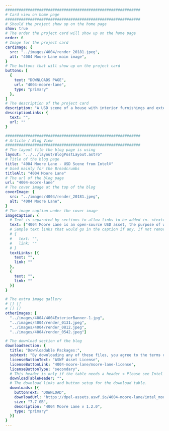 ```yaml
---
############################################################
# Card view on home page
############################################################
# Should the project show up on the home page
show: true
# The order the project card will show up on the home page
order: 6
# Image for the project card
cardImage: {
  src: "../images/4004/render_20181.jpeg",
  alt: "4004 Moore Lane main image",
}
# The buttons that will show up on the project card
buttons: [
  {
    text: "DOWNLOADS PAGE",
    url: "4004-moore-lane",
    type: "primary"
  },
]
# The description of the project card
description: "A USD scene of a house with interior furnishings and exterior landscape, built to demonstrate typical problem areas for ray tracing renderers, such as narrow openings and recessed light sources."
descriptionLinks: {
  text: "",
  url: ""
}

############################################################
# Article / Blog View
############################################################
# The layout file the blog page is using
layout: "../../layout/BlogPostLayout.astro"
# Title of the blog page
title: "4004 Moore Lane - USD Scene from Intel®"
# Used mainly for the Breadcrumbs
titleAlt: "4004 Moore Lane"
# The url of the blog page
url: "4004-moore-lane"
# The cover image at the top of the blog
coverImage: {
  src: "../images/4004/render_20181.jpeg",
  alt: "4004 Moore Lane",
}
# The image caption under the cover image
imageCaption: {
  # Text is separated by sections to allow links to be added in. <text> <link> <text>
  text: ["4004 Moore Lane is an open-source USD asset, the purpose of which is to provide a fully composed, high-quality scene for the purpose of testing various visual computing issues. The house itself was wrapped around a number of typical problem areas for light transport and noise sampling. Thin openings in exterior walls, recessed area light sources, deeply shadowed corners, and high-frequency details are all “stops” on the tour of issues around the house interior. The exterior landscape surrounding the house consisted of a relatively simple ecosystem of instanced plants which could provide some additional levels of complexity. In addition to the geometry itself being designed to exacerbate some typical issues, the USD structure itself was created for several layers of testing.",],
  # Sample text links that would go in the caption if any. If not remove them like this:
  # {
  #   text: "",
  #   link: ""
  # }
  textLinks: [{
    text: "",
    link: ""
  },
  {
    text: "",
    link: ""
  }]
}

# The extra image gallery
# [] []
# [] []
otherImages: [
  "../images/4004/4004ExteriorBanner-1.jpg",
  "../images/4004/render_0131.jpeg",
  "../images/4004/render_0812.jpeg",
  "../images/4004/render_0542.jpeg"]

# The download section of the blog
downloadSection: {
  title: "Downloadable Packages:",
  subtext: "By downloading any of these files, you agree to the terms of the license linked below.",
  licenseButtonText: "ASWF Asset License",
  licenseButtonLink: "4004-moore-lane/moore-lane-license",
  licenseButtonType: "secondary",
  # This header is only if the table needs a header < Please see Intel page for example of that >
  downloadTableHeader: "",
  # The download links and button setup for the download table.
  downloads: [{
    buttonText: "DOWNLOAD",
    downloadUrl: "https://dpel-assets.aswf.io/4004-moore-lane/intel_moorelane_v1_2_0.zip",
    size: "7.7 GB",
    description: "4004 Moore Lane v 1.2.0",
    type: "primary"
  }]
}
---
```

